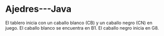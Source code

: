 # Ajedres---Java
El tablero inicia con un caballo blanco (CB) y un caballo negro (CN) en juego. El caballo blanco se encuentra en B1. El caballo negro inicia en G8.
